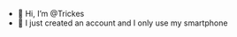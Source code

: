 - 👋 Hi, I’m @Trickes
- 👀 I just created an account and I only use my smartphone

<!---
Trickes/Trickes is a ✨ special ✨ repository because its `README.md` (this file) appears on your GitHub profile.
You can click the Preview link to take a look at your changes.
--->

